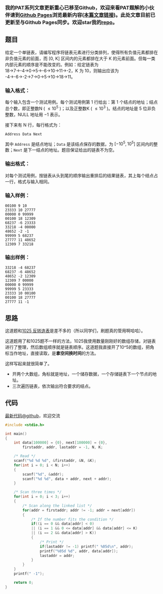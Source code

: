 ### 我的PAT系列文章更新重心已移至Github，欢迎来看PAT题解的小伙伴请到[Github Pages](https://oliverlew.github.io/PAT)浏览最新内容([本篇文章链接](https://oliverlew.github.io/PAT/Basic/1075.html))。此处文章目前已更新至与Github Pages同步。欢迎star我的[repo](https://github.com/OliverLew/PAT)。

## 题目

给定一个单链表，请编写程序将链表元素进行分类排列，使得所有负值元素都排在非负值元素的前面，而 [0, K] 区间内的元素都排在大于 K
的元素前面。但每一类内部元素的顺序是不能改变的。例如：给定链表为 18→7→-4→0→5→-6→10→11→-2，K 为 10，则输出应该为
-4→-6→-2→7→0→5→10→18→11。

### 输入格式：

每个输入包含一个测试用例。每个测试用例第 1 行给出：第 1 个结点的地址；结点总个数，即正整数N ( $\le 10^5$ )；以及正整数K ( $\le
10^3$ )。结点的地址是 5 位非负整数，NULL 地址用 $-1$ 表示。

接下来有 N 行，每行格式为：

    
    
    Address Data Next
    

其中 `Address` 是结点地址；`Data` 是该结点保存的数据，为 $[-10^5, 10^5]$ 区间内的整数；`Next`
是下一结点的地址。题目保证给出的链表不为空。

### 输出格式：

对每个测试用例，按链表从头到尾的顺序输出重排后的结果链表，其上每个结点占一行，格式与输入相同。

### 输入样例：

    
    
    00100 9 10
    23333 10 27777
    00000 0 99999
    00100 18 12309
    68237 -6 23333
    33218 -4 00000
    48652 -2 -1
    99999 5 68237
    27777 11 48652
    12309 7 33218
    

### 输出样例：

    
    
    33218 -4 68237
    68237 -6 48652
    48652 -2 12309
    12309 7 00000
    00000 0 99999
    99999 5 23333
    23333 10 00100
    00100 18 27777
    27777 11 -1
    



## 思路


这道题和[1025 反转连表](http://www.jianshu.com/p/f8ba1e37a8c8)是差不多的（所以同学们，刷题真的管用啊哈哈）。

这道题用了和1025题不一样的方法，1025我使用数量刚刚好的数组存储，对链表进行了整理，然后数组顺序就是链表顺序。这道题我直接开了10^5的数组，把角标当作地址，直接读取，是**拿空间换时间**的方法。

这样写起来就很简单了。
- 开两个大数组，角标就是地址，一个储存数据，一个存储链表下一个节点的地址。
- 三次遍历链表，依次输出符合要求的结点。

## 代码

[最新代码@github](https://github.com/OliverLew/PAT/blob/master/PATBasic/1075.c)，欢迎交流
```c
#include <stdio.h>

int main()
{
    int data[100000] = {0}, next[100000] = {0},
        firstaddr, addr, lastaddr = -1, N, K;

    /* Read */
    scanf("%d %d %d", &firstaddr, &N, &K);
    for(int i = 0; i < N; i++)
    {
        scanf("%d", &addr);
        scanf("%d %d", data + addr, next + addr);
    }

    /* Scan three times */
    for(int i = 0; i < 3; i++)
    {
        /* Scan along the linked list */
        for(addr = firstaddr; addr != -1; addr = next[addr])
        {
            /* If the number fits the condition */
            if((i == 0 && data[addr] < 0)
            || (i == 1 && 0 <= data[addr] && data[addr] <= K)
            || (i == 2 && data[addr] > K))
            {
                /* Print */
                if(lastaddr != -1) printf(" %05d\n", addr);
                printf("%05d %d", addr, data[addr]);
                lastaddr = addr;
            }
        }
    }
    printf(" -1");

    return 0;
}
```